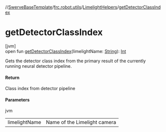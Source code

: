 //[SwerveBaseTemplate](../../../index.md)/[frc.robot.utils](../index.md)/[LimelightHelpers](index.md)/[getDetectorClassIndex](get-detector-class-index.md)

# getDetectorClassIndex

[jvm]\
open fun [getDetectorClassIndex](get-detector-class-index.md)(limelightName: [String](https://docs.oracle.com/javase/8/docs/api/java/lang/String.html)): [Int](https://kotlinlang.org/api/latest/jvm/stdlib/kotlin/-int/index.html)

Gets the detector class index from the primary result of the currently running neural detector pipeline.

#### Return

Class index from detector pipeline

#### Parameters

jvm

| | |
|---|---|
| limelightName | Name of the Limelight camera |
